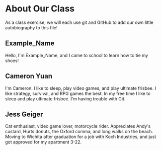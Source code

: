 # About Our Class

As a class exercise, we will each use git and GitHub to add our own little autobiography to this file!

## Example_Name 
Hello, I'm Example_Name, and I came to school to learn how to tie my shoes!


## Cameron Yuan
I'm Cameron. I like to sleep, play video games, and play ultimate frisbee.
I like strategy, survival, and RPG games the best. In my free time I like to sleep and play ultimate frisbee. 
I'm having trouble with Git.

## Jess Geiger
Cat enthusiast, video game lover, motorcycle rider.
Appreciates Andy's custard, Hurts donuts, the Oxford comma, and long walks on the beach.
Moving to Wichita after graduation for a job with Koch Industries, and just got approved for my apartment 3-22.

